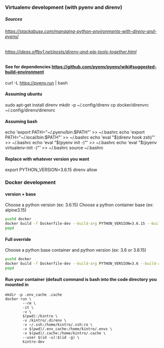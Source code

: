 ### Virtualenv development (with pyenv and direnv)
##### Sources
###### https://stackabuse.com/managing-python-environments-with-direnv-and-pyenv/
###### https://ideas.offby1.net/posts/direnv-and-pip-tools-together.html
#### See for dependencies https://github.com/pyenv/pyenv/wiki#suggested-build-environment
curl -L https://pyenv.run | bash

#### Assuming ubuntu
sudo apt-get install direnv
mkdir -p ~/.config/direnv
cp docker/direnvrc ~/.config/direnv/direnvrc

#### Assuming bash
echo 'export PATH="~/.pyenv/bin:$PATH"' >> ~/.bashrc
echo 'export PATH="~/.local/bin:$PATH"' >> ~/.bashrc
echo 'eval "$(direnv hook zsh)"' >> ~/.bashrc
echo 'eval "$(pyenv init -)"' >> ~/.bashrc
echo 'eval "$(pyenv virtualenv-init -)"' >> ~/.bashrc
source ~/.bashrc

#### Replace with whatever version you want
export PYTHON_VERSION=3.6.15
direnv allow

### Docker development
#### version + base
Choose a python version (ex: 3.6.15)
Choose a python container base (ex: alpine3.15)

```bash
pushd docker
docker build -f Dockerfile-dev --build-arg PYTHON_VERSION=3.6.15 --build-arg PYTHON_BASE=alpine3.15 -t kintro-dev .`
popd
```

#### Full override
Choose a python base container and python version (ex: 3.6 or 3.6.15)

```bash
pushd docker
docker build -f Dockerfile-dev --build-arg PYTHON_VERSION=3.6 --build-arg PYTHON_IMAGE=python:3.6.15-alpine3.15 -t kintro-dev .
popd
```

#### Run your container (default command is bash into the code directory you mounted in
```
mkdir -p .env_cache .cache
docker run \
        --rm \
        -it \
        -v \
        $(pwd):/kintro \
        -v /kintro/.direnv \
        -v ~/.ssh:/home/kintro/.ssh:ro \
        -v $(pwd)/.env_cache:/home/kintro/.envs \
        -v $(pwd)/.cache:/home/kintro/.cache \
        --user $(id -u):$(id -g) \
        kintro-dev
```
